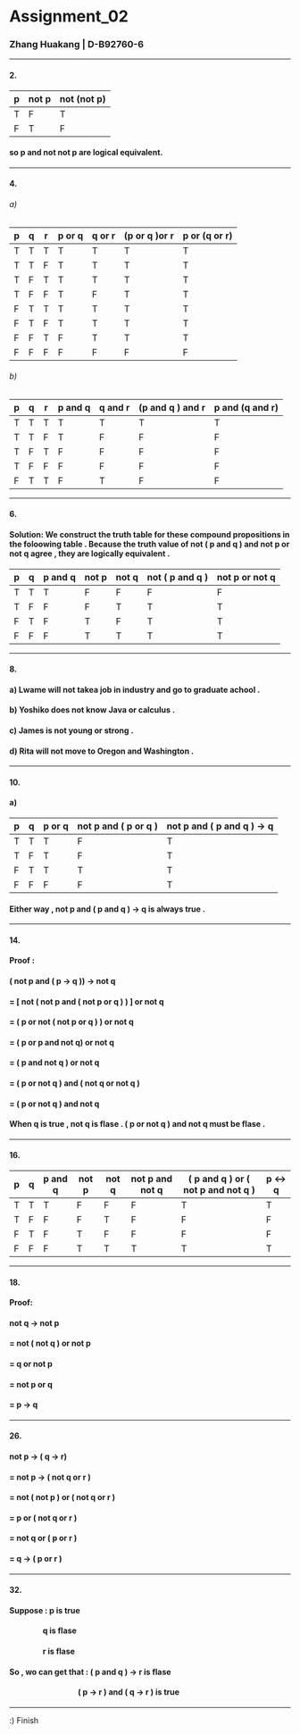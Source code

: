 # Assignment_02
### Zhang Huakang | D-B92760-6
---
#### 2.
|p|not p| not (not p)|
|-|-|-|
|T|F|T|
|F|T|F|
#### so p and not not p are logical equivalent.
---
#### 4.
###### a)
|p|q|r|p or q|q or r|(p or q )or r| p or (q or r)|
|-|-|-|-|-|-|-|
|T|T|T|T|T|T|T|
|T|T|F|T|T|T|T|
|T|F|T|T|T|T|T|
|T|F|F|T|F|T|T|
|F|T|T|T|T|T|T|
|F|T|F|T|T|T|T|
|F|F|T|F|T|T|T|
|F|F|F|F|F|F|F|
###### b)
|p|q|r|p and q|q and r|(p and q ) and r|p and (q and r)|
|-|-|-|-|-|-|-|
|T|T|T|T|T|T|T|
|T|T|F|T|F|F|F|
|T|F|T|F|F|F|F|
|T|F|F|F|F|F|F|
|F|T|T|F|T|F|F|
---
#### 6.
#### Solution: We construct the truth table for these compound propositions in the foloowing table . Because the truth value of not ( p and q ) and not p or not q agree , they are logically equivalent .

|p|q|p and q |not p| not q |not ( p and q )| not p or not q |
|-|-|-|-|-|-|-|
|T|T|T|F|F|F|F|
|T|F|F|F|T|T|T|
|F|T|F|T|F|T|T|
|F|F|F|T|T|T|T|
---
#### 8.
#### a) Lwame will not takea job in industry and go to graduate achool .
#### b) Yoshiko does not know Java or calculus .
#### c) James is not young or strong .
#### d) Rita will not move to Oregon and Washington .
---
#### 10.
#### a) 
|p|q| p or q | not p and ( p or q )|not p and ( p and q ) -> q|
|-|-|-|-|-|
|T|T|T|F|T|
|T|F|T|F|T|
|F|T|T|T|T|
|F|F|F|F|T|
#### Either way ,  not p and ( p and q ) -> q is always true .
---
#### 14.
#### Proof :
#### ( not p and ( p -> q )) -> not q
#### = [ not ( not p and ( not p or q )  ) ] or not q
#### = ( p or not ( not p or q ) ) or not q
#### = ( p or p and not q) or not q
#### = ( p and not q ) or not q
#### = ( p or not q ) and ( not q or not q )
#### = ( p or not q ) and not q
#### When q is true , not q is flase .  ( p or not q ) and not q must be flase .
---
#### 16.
|p|q|p and q| not p | not q | not p and not q |( p and q ) or ( not p and not q )| p <-> q |
|-|-|-|-|-|-|-|-|
|T|T|T|F|F|F|T|T|
|T|F|F|F|T|F|F|F|
|F|T|F|T|F|F|F|F|
|F|F|F|T|T|T|T|T|
---
#### 18.
#### Proof:
#### not q -> not p
#### = not ( not q ) or not p 
#### = q or not p 
#### = not p or q 
#### = p -> q
---
#### 26.
#### not p -> ( q -> r)
#### = not p -> ( not q or r )
#### = not ( not p ) or ( not q or r )
#### = p or ( not q or r )
#### = not q or ( p or  r )
#### = q -> ( p or r )
---
#### 32.
#### Suppose : p is true 
#### &nbsp;&nbsp;&nbsp;&nbsp;&nbsp;&nbsp;&nbsp;&nbsp;&nbsp;&nbsp;&nbsp;&nbsp;&nbsp;&nbsp;&nbsp;&nbsp;&nbsp;&nbsp;q is flase
#### &nbsp;&nbsp;&nbsp;&nbsp;&nbsp;&nbsp;&nbsp;&nbsp;&nbsp;&nbsp;&nbsp;&nbsp;&nbsp;&nbsp;&nbsp;&nbsp;&nbsp;&nbsp;r is flase
#### So , wo can get that : ( p and q ) -> r is flase
#### &nbsp;&nbsp;&nbsp;&nbsp;&nbsp;&nbsp;&nbsp;&nbsp;&nbsp;&nbsp;&nbsp;&nbsp;&nbsp;&nbsp;&nbsp;&nbsp;&nbsp;&nbsp;&nbsp;&nbsp;&nbsp;&nbsp;&nbsp;&nbsp;&nbsp;&nbsp;&nbsp;&nbsp;&nbsp;&nbsp;&nbsp;&nbsp;&nbsp;&nbsp;&nbsp;&nbsp;&nbsp;( p -> r ) and ( q -> r ) is true
---
:)  Finish
